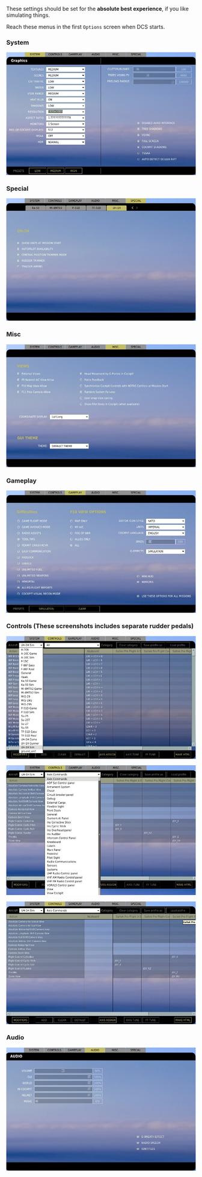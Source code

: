 These settings should be set for the **absolute best experience**, if you like simulating things.

Reach these menus in the first `Options` screen when DCS starts.

### System

![system](./dcs_uh1h_system.jpg)

### Special

![Special](./dcs_uh1h_special.jpg)

### Misc

![Misc](./dcs_uh1h_misc.jpg)

### Gameplay

![Gameplay](./dcs_uh1h_gameplay.jpg)


### Controls (These screenshots includes separate rudder pedals)

![Controls](./dcs_uh1h_controls.jpg)

![Controls 1](./dcs_uh1h_controls1.jpg)

![Controls 2](./dcs_uh1h_controls2.jpg)

### Audio

![audio](./dcs_uh1h_audio.jpg)
